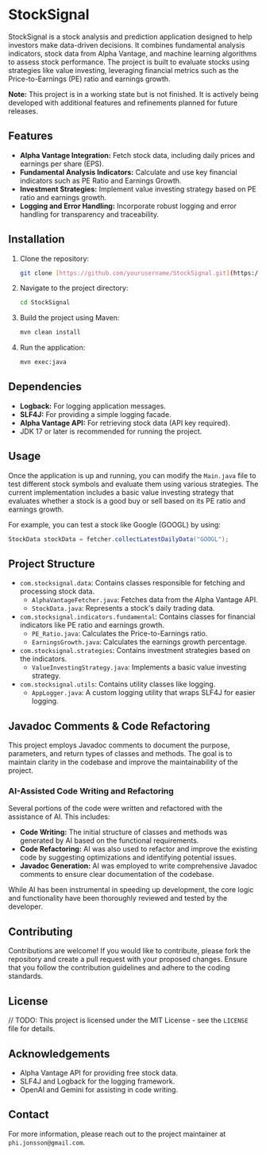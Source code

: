 # StockSignal

StockSignal is a stock analysis and prediction application designed to help investors make data-driven decisions. It combines fundamental analysis indicators, stock data from Alpha Vantage, and machine learning algorithms to assess stock performance. The project is built to evaluate stocks using strategies like value investing, leveraging financial metrics such as the Price-to-Earnings (PE) ratio and earnings growth.

**Note:** This project is in a working state but is not finished. It is actively being developed with additional features and refinements planned for future releases.

## Features

* **Alpha Vantage Integration:** Fetch stock data, including daily prices and earnings per share (EPS).
* **Fundamental Analysis Indicators:** Calculate and use key financial indicators such as PE Ratio and Earnings Growth.
* **Investment Strategies:** Implement value investing strategy based on PE ratio and earnings growth.
* **Logging and Error Handling:** Incorporate robust logging and error handling for transparency and traceability.

## Installation

1.  Clone the repository:
    ```bash
    git clone [https://github.com/yourusername/StockSignal.git](https://github.com/yourusername/StockSignal.git)
    ```
2.  Navigate to the project directory:
    ```bash
    cd StockSignal
    ```
3.  Build the project using Maven:
    ```bash
    mvn clean install
    ```
4.  Run the application:
    ```bash
    mvn exec:java
    ```

## Dependencies

* **Logback:** For logging application messages.
* **SLF4J:** For providing a simple logging facade.
* **Alpha Vantage API:** For retrieving stock data (API key required).
* JDK 17 or later is recommended for running the project.

## Usage

Once the application is up and running, you can modify the `Main.java` file to test different stock symbols and evaluate them using various strategies. The current implementation includes a basic value investing strategy that evaluates whether a stock is a good buy or sell based on its PE ratio and earnings growth.

For example, you can test a stock like Google (GOOGL) by using:

```java
StockData stockData = fetcher.collectLatestDailyData("GOOGL");
```

## Project Structure

* `com.stocksignal.data`: Contains classes responsible for fetching and processing stock data.
    * `AlphaVantageFetcher.java`: Fetches data from the Alpha Vantage API.
    * `StockData.java`: Represents a stock's daily trading data.
* `com.stocksignal.indicators.fundamental`: Contains classes for financial indicators like PE ratio and earnings growth.
    * `PE_Ratio.java`: Calculates the Price-to-Earnings ratio.
    * `EarningsGrowth.java`: Calculates the earnings growth percentage.
* `com.stocksignal.strategies`: Contains investment strategies based on the indicators.
    * `ValueInvestingStrategy.java`: Implements a basic value investing strategy.
* `com.stocksignal.utils`: Contains utility classes like logging.
    * `AppLogger.java`: A custom logging utility that wraps SLF4J for easier logging.

## Javadoc Comments & Code Refactoring

This project employs Javadoc comments to document the purpose, parameters, and return types of classes and methods. The goal is to maintain clarity in the codebase and improve the maintainability of the project.

### AI-Assisted Code Writing and Refactoring

Several portions of the code were written and refactored with the assistance of AI. This includes:

* **Code Writing:** The initial structure of classes and methods was generated by AI based on the functional requirements.
* **Code Refactoring:** AI was also used to refactor and improve the existing code by suggesting optimizations and identifying potential issues.
* **Javadoc Generation:** AI was employed to write comprehensive Javadoc comments to ensure clear documentation of the codebase.

While AI has been instrumental in speeding up development, the core logic and functionality have been thoroughly reviewed and tested by the developer.

## Contributing

Contributions are welcome! If you would like to contribute, please fork the repository and create a pull request with your proposed changes. Ensure that you follow the contribution guidelines and adhere to the coding standards.

## License

// TODO: This project is licensed under the MIT License - see the `LICENSE` file for details.

## Acknowledgements

* Alpha Vantage API for providing free stock data.
* SLF4J and Logback for the logging framework.
* OpenAI and Gemini for assisting in code writing.

## Contact

For more information, please reach out to the project maintainer at `phi.jonsson@gmail.com`.
